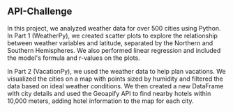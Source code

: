 ## API-Challenge
In this project, we analyzed weather data for over 500 cities using Python. In Part 1 (WeatherPy), we created scatter plots to explore the relationship between weather variables and latitude, separated by the Northern and Southern Hemispheres. We also performed linear regression and included the model's formula and r-values on the plots.

In Part 2 (VacationPy), we used the weather data to help plan vacations. We visualized the cities on a map with points sized by humidity and filtered the data based on ideal weather conditions. We then created a new DataFrame with city details and used the Geoapify API to find nearby hotels within 10,000 meters, adding hotel information to the map for each city.
